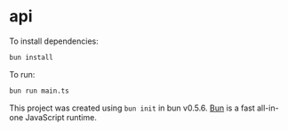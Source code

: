 # api

To install dependencies:

```bash
bun install
```

To run:

```bash
bun run main.ts
```

This project was created using `bun init` in bun v0.5.6. [Bun](https://bun.sh) is a fast all-in-one JavaScript runtime.
